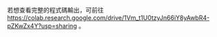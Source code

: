 若想查看完整的程式碼輸出，可前往 https://colab.research.google.com/drive/1Vm_t1U0tzyJn66iY8yAwbR4-pZKwZx4Y?usp=sharing 。